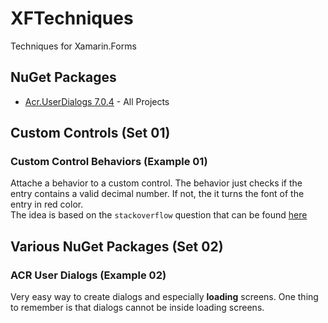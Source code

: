 # XFTechniques
Techniques for Xamarin.Forms

## NuGet Packages

* [Acr.UserDialogs 7.0.4](https://github.com/aritchie/userdialogs) - All Projects

## Custom Controls (Set 01)

### Custom Control Behaviors (Example 01)

Attache a behavior to a custom control. The behavior just checks if the entry contains a valid decimal number. If not, the it turns the font of the entry in red color.  
The idea is based on the `stackoverflow` question that can be found [here](https://stackoverflow.com/questions/56986754/xamarin-forms-how-to-add-behaviors-to-custom-control)

## Various NuGet Packages (Set 02)

### ACR User Dialogs (Example 02)

Very easy way to create dialogs and especially __loading__ screens. One thing to remember is that dialogs cannot be inside loading screens.



